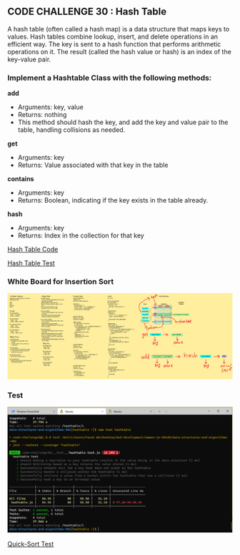 ## **CODE CHALLENGE 30 : Hash Table**

A hash table (often called a hash map) is a data structure that maps keys to values. Hash tables combine lookup, insert, and delete operations in an efficient way. The key is sent to a hash function that performs arithmetic operations on it. The result (called the hash value or hash) is an index of the key-value pair.

### **Implement a Hashtable Class with the following methods:**

**add**
* Arguments: key, value
* Returns: nothing
* This method should hash the key, and add the key and value pair to the table, handling collisions as needed.

**get**
* Arguments: key
* Returns: Value associated with that key in the table

**contains**
* Arguments: key
* Returns: Boolean, indicating if the key exists in the table already.

**hash**
* Arguments: key
* Returns: Index in the collection for that key

[Hash Table Code](https://github.com/farahalwahaibi/data-structures-and-algorithms-401/blob/main/code-challenge30/hashtable.js)

[Hash Table Test](https://github.com/farahalwahaibi/data-structures-and-algorithms-401/blob/main/code-challenge30/__test__/hashtable.test.js)



### **White Board for Insertion Sort**

![white-board](2.png)



### **Test**

![test](1.PNG)

[Quick-Sort Test](https://github.com/farahalwahaibi/data-structures-and-algorithms-401/blob/main/code-challenge30/__test__/hashtable.test.js)

